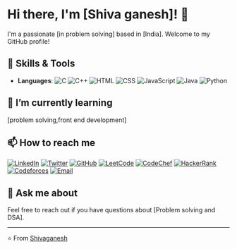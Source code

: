 # Hi there, I'm [Shiva ganesh]! 👋

I'm a passionate [in problem solving] based in [India]. Welcome to my GitHub profile!

## 🔧 Skills & Tools

- **Languages**: 
  ![C](https://img.shields.io/badge/-C-blue?style=flat-square&logo=c&logoColor=white)
  ![C++](https://img.shields.io/badge/-C++-blue?style=flat-square&logo=c%2B%2B&logoColor=white)
  ![HTML](https://img.shields.io/badge/-HTML-orange?style=flat-square&logo=html5&logoColor=white)
  ![CSS](https://img.shields.io/badge/-CSS-blueviolet?style=flat-square&logo=css3&logoColor=white)
  ![JavaScript](https://img.shields.io/badge/-JavaScript-yellow?style=flat-square&logo=javascript&logoColor=white)
  ![Java](https://img.shields.io/badge/-Java-red?style=flat-square&logo=java&logoColor=white)
  ![Python](https://img.shields.io/badge/-Python-blue?style=flat-square&logo=python&logoColor=white)
  
  

  

## 🌱 I’m currently learning

[problem solving,front end development]

## 📫 How to reach me

[![LinkedIn](https://img.shields.io/badge/LinkedIn-Profile-blue?style=flat-square&logo=linkedin&logoColor=white)](https://www.linkedin.com/in/shiva-ganesh-odem-b8628126b/)
[![Twitter](https://img.shields.io/twitter/follow/your-handle?style=social&logo=twitter)](https://twitter.com/your-handle)
[![GitHub](https://img.shields.io/github/followers/your-username?label=Follow&style=social&logo=github)](https://github.com/Shivaganeshodem)
[![LeetCode](https://img.shields.io/badge/-LeetCode-FFA116?style=flat-square&logo=leetcode&logoColor=white)](https://leetcode.com/u/shiva_ganesh/)
[![CodeChef](https://img.shields.io/badge/-CodeChef-5B4638?style=flat-square&logo=codechef&logoColor=white)](https://www.codechef.com/users/shivaganesh_25)
[![HackerRank](https://img.shields.io/badge/-HackerRank-2EC866?style=flat-square&logo=hackerrank&logoColor=white)](https://www.hackerrank.com/profile/21311a0544)
[![Codeforces](https://img.shields.io/badge/-Codeforces-1F8ACB?style=flat-square&logo=codeforces&logoColor=white)](https://codeforces.com/profile/shivaganesh_2003)
[![Email](https://img.shields.io/badge/Email-Your%20Email-red?style=flat-square&logo=gmail)](mailto:21311a0544@sreenidhi.edu.in)

## 💬 Ask me about

Feel free to reach out if you have questions about [Problem solving and DSA].


---
⭐️ From [Shivaganesh](https://github.com/Shivaganeshodem)

